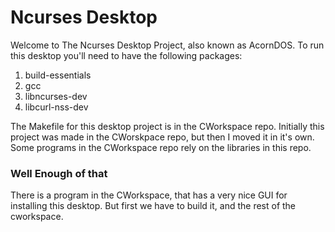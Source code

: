 # Ncurses Desktop
Welcome to The Ncurses Desktop Project, also known as AcornDOS. 
To run this desktop you'll need to have the following packages:

1.	build-essentials
2.	gcc
3.	libncurses-dev
4.	libcurl-nss-dev

The Makefile for this desktop project is in the CWorkspace repo.
Initially this project was made in the CWorskpace repo, but then I moved it in it's own.
Some programs in the CWorkspace repo rely on the libraries in this repo.

### Well Enough of that
There is a program in the CWorkspace, that has a very nice GUI for installing this desktop.
But first we have to build it, and the rest of the cworkspace.


